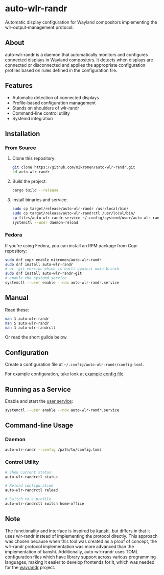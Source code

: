 # auto-wlr-randr

Automatic display configuration for Wayland compositors implementing the wlr-output-management protocol.

## About

auto-wlr-randr is a daemon that automatically monitors and configures connected displays in Wayland compositors. It detects when displays are connected or disconnected and applies the appropriate configuration profiles based on rules defined in the configuration file.

## Features

- Automatic detection of connected displays
- Profile-based configuration management
- Stands on shoulders of wlr-randr
- Command-line control utility
- Systemd integration

## Installation

### From Source

1. Clone this repository:

   ```bash
   git clone https://github.com/nikromen/auto-wlr-randr.git
   cd auto-wlr-randr
   ```

2. Build the project:

   ```bash
   cargo build --release
   ```

3. Install binaries and service:
   ```bash
   sudo cp target/release/auto-wlr-randr /usr/local/bin/
   sudo cp target/release/auto-wlr-randrctl /usr/local/bin/
   cp files/auto-wlr-randr.service ~/.config/systemd/user/auto-wlr-randr.service
   systemctl --user daemon-reload
   ```

### Fedora

If you're using Fedora, you can install an RPM package from Copr repository:

```bash
sudo dnf copr enable nikromen/auto-wlr-randr
sudo dnf install auto-wlr-randr
# or -git version which is built against main branch
sudo dnf install auto-wlr-randr-git
# enable the systemd service
systemctl --user enable --now auto-wlr-randr.service
```

## Manual

Read these:

```bash
man 1 auto-wlr-randr
man 5 auto-wlr-randr
man 1 auto-wlr-randrctl
```

Or read the short guilde below.

## Configuration

Create a configuration file at `~/.config/auto-wlr-randr/config.toml`.

For example configuration, take look at [example config file](./files/config.toml)

## Running as a Service

Enable and start the [user service](./files/auto-wlr-randr.service):

```bash
systemctl --user enable --now auto-wlr-randr.service
```

## Command-line Usage

### Daemon

```bash
auto-wlr-randr --config /path/to/config.toml
```

### Control Utility

```bash
# Show current status
auto-wlr-randrctl status

# Reload configuration
auto-wlr-randrctl reload

# Switch to a profile
auto-wlr-randrctl switch home-office
```

## Note

The functionality and interface is inspired by [kanshi](https://gitlab.freedesktop.org/emersion/kanshi), but differs in that it uses wlr-randr instead of implementing the protocol directly. This approach was chosen because when this tool was created as a proof of concept, the wlr-randr protocol implementation was more advanced than the implementation of kanshi. Additionally, auto-wlr-randr uses TOML configuration files which have library support across various programming languages, making it easier to develop frontends for it, which was needed for the [wayrandr](https://github.com/nikromen/wayrandr) project.
